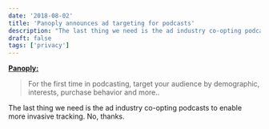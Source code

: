 ```yaml
---
date: '2018-08-02'
title: 'Panoply announces ad targeting for podcasts'
description: "The last thing we need is the ad industry co-opting podcasts to enable more invasive tracking. No, thanks."
draft: false
tags: ['privacy']
---
```


**[Panoply:](https://twitter.com/Panoply/status/1024311223083520001)**

> For the first time in podcasting, target your audience by demographic, interests, purchase behavior and more..<!-- excerpt -->

The last thing we need is the ad industry co-opting podcasts to enable more invasive tracking. No, thanks.
